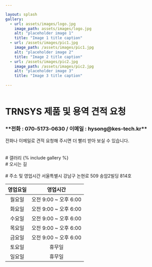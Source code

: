 ```yaml
---

layout: splash
gallery:
  - url: assets/images/logo.jpg
    image_path: assets/images/logo.jpg
    alt: "placeholder image 1"
    title: "Image 1 title caption"
  - url: /assets/images/pic1.jpg
    image_path: /assets/images/pic1.jpg
    alt: "placeholder image 2"
    title: "Image 2 title caption"
  - url: /assets/images/pic2.jpg
    image_path: /assets/images/pic2.jpg
    alt: "placeholder image 3"
    title: "Image 3 title caption"
  
---
```

<figure claass="align-center">
	<img src="{{ site.url }}/assets/images/splash.png" alt="">
</figure>

# TRNSYS 제품 및 용역 견적 요청
<h3>**전화 : 070-5173-0630 / 이메일 : hysong@kes-tech.kr**</h3>
전화나 이메일로 견적 요청해 주시면 더 빨리 받아 보실 수 있습니다.
<br>
<br></br>
# 갤러리
{% include gallery %}  
<br>
# 오시는 길
<br>
<!-- * 카카오맵 - 지도퍼가기 -->
<!-- 1. 지도 노드 -->
<div id="daumRoughmapContainer1708177449511" class="root_daum_roughmap root_daum_roughmap_landing" style="width:100%;"></div>

<!--
	2. 설치 스크립트
	* 지도 퍼가기 서비스를 2개 이상 넣을 경우, 설치 스크립트는 하나만 삽입합니다.
-->
<script charset="UTF-8" class="daum_roughmap_loader_script" src="https://ssl.daumcdn.net/dmaps/map_js_init/roughmapLoader.js"></script>

<!-- 3. 실행 스크립트 -->
<script charset="UTF-8">
	new daum.roughmap.Lander({
		"timestamp" : "1708177449511",
		"key" : "2i5up",
<!--		"mapWidth" : "640", -->
		"mapHeight" : "360"
	}).render();
</script>
<br>
# 주소 및 영업시간
서울특별시 강남구 논현로 509 송암2빌딩 814호
<br>

|영업요일|영업시간|
|:---:|:---:|
|월요일| 오전 9:00 ~ 오후 6:00 |
|화요일| 오전 9:00 ~ 오후 6:00 |
|수요일| 오전 9:00 ~ 오후 6:00 |
|목요일| 오전 9:00 ~ 오후 6:00 |
|금요일| 오전 9:00 ~ 오후 6:00 |
|토요일| 휴무일 |
|일요일| 휴무일 |